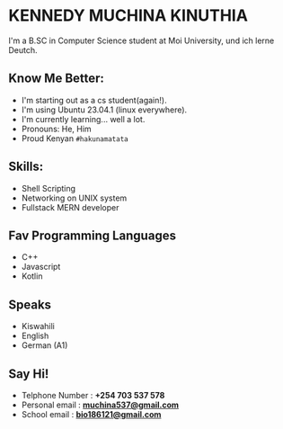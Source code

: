 # KENNEDY MUCHINA KINUTHIA
I'm a B.SC in Computer Science student at Moi University, und ich lerne Deutch.

## Know Me Better:
  - I'm starting out as a cs student(again!).
  - I'm using Ubuntu 23.04.1 (linux everywhere).
  - I'm currently learning... well a lot.
  - Pronouns: He, Him
  - Proud Kenyan `#hakunamatata`

## Skills:
  - Shell Scripting
  - Networking on UNIX system
  - Fullstack MERN developer

## Fav Programming Languages
  - C++
  - Javascript
  - Kotlin

## Speaks 
- Kiswahili
- English
- German (A1)
  
## Say Hi!
  - Telphone Number : **+254 703 537 578**
  - Personal email  : **muchina537@gmail.com**
  - School email    : **bio186121@gmail.com**
